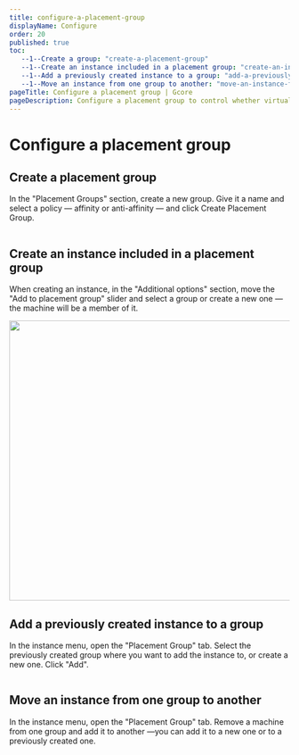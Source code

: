 ```yaml
---
title: configure-a-placement-group
displayName: Configure
order: 20
published: true
toc:
   --1--Create a group: "create-a-placement-group"
   --1--Create an instance included in a placement group: "create-an-instance-included-in-a-placement-group"
   --1--Add a previously created instance to a group: "add-a-previously-created-instance-to-a-group"
   --1--Move an instance from one group to another: "move-an-instance-from-one-group-to-another"
pageTitle: Configure a placement group | Gcore
pageDescription: Configure a placement group to control whether virtual machines share a physical server or they are deployed on different ones.
---
```

# Configure a placement group

## Create a placement group

In the "Placement Groups" section, create a new group. Give it a name and select a policy — affinity or anti-affinity — and click Create Placement Group.

[<img src="https://assets.gcore.pro/docs/cloud/virtual-instances/placement-groups/configure-a-placement-group/image-6.png" alt="">](https://assets.gcore.pro/docs/cloud/virtual-instances/placement-groups/configure-a-placement-group/image-6.png)

## Create an instance included in a placement group

When creating an instance, in the "Additional options" section, move the "Add to placement group" slider and select a group or create a new one — the machine will be a member of it.

[<img src="https://assets.gcore.pro/docs/cloud/virtual-instances/placement-groups/configure-a-placement-group/image-8.png" alt="" width="509" height="502">](https://assets.gcore.pro/docs/cloud/virtual-instances/placement-groups/configure-a-placement-group/image-8.png)

## Add a previously created instance to a group

In the instance menu, open the "Placement Group" tab. Select the previously created group where you want to add the instance to, or create a new one. Click "Add".

[<img src="https://assets.gcore.pro/docs/cloud/virtual-instances/placement-groups/configure-a-placement-group/image-9.png" alt="">](https://assets.gcore.pro/docs/cloud/virtual-instances/placement-groups/configure-a-placement-group/image-9.png)

## Move an instance from one group to another

In the instance menu, open the "Placement Group" tab. Remove a machine from one group and add it to another —you can add it to a new one or to a previously created one.

[<img src="https://assets.gcore.pro/docs/cloud/virtual-instances/placement-groups/configure-a-placement-group/image-10.png" alt="">](https://assets.gcore.pro/docs/cloud/virtual-instances/placement-groups/configure-a-placement-group/image-10.png)[<img src="https://assets.gcore.pro/docs/cloud/virtual-instances/placement-groups/configure-a-placement-group/image-11.png" alt="">](https://assets.gcore.pro/docs/cloud/virtual-instances/placement-groups/configure-a-placement-group/image-11.png)